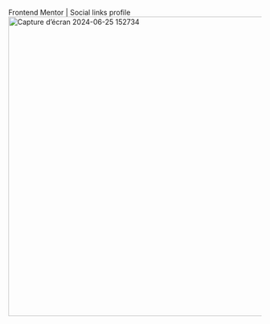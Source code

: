 Frontend Mentor | Social links profile
<img width="596" alt="Capture d’écran 2024-06-25 152734" src="https://github.com/Naby-04/profil-links/assets/111807651/a38bee6f-540c-43eb-9f2b-36eb1ba8c28d">
